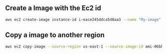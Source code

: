 ## Create a Image with the Ec2 id 

```sh 
aws ec2 create-image instance-id i-eace245ddca5d8aa3 --name "My-image"
```


## Copy a image to another region

```sh
aws ec2 copy-image --source-region us-east-1 --source-image-id ami-06bb02361dd3b844 --name "My copied AMI" --region ca-central-1 --encrypted
```

 